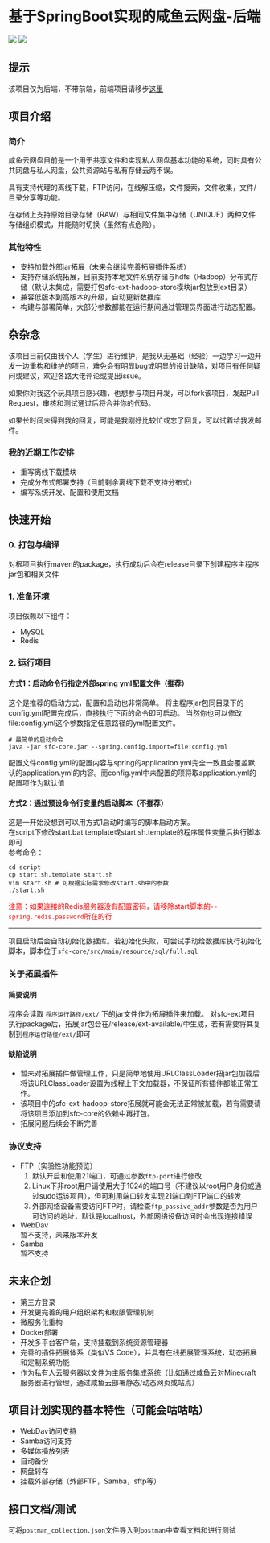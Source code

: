 # 基于SpringBoot实现的咸鱼云网盘-后端
![](https://img.shields.io/badge/SpringBoot-2.4-green.svg)
![](https://img.shields.io/badge/Java->=1.8-green.svg)

## 提示 
该项目仅为后端，不带前端，前端项目请移步[这里](https://gitee.com/xiaotao233/saltedfishcloud-frontend)

## 项目介绍
### 简介
咸鱼云网盘目前是一个用于共享文件和实现私人网盘基本功能的系统，同时具有公共网盘与私人网盘，公共资源站与私有存储云两不误。

具有支持代理的离线下载，FTP访问，在线解压缩，文件搜索，文件收集，文件/目录分享等功能。 

在存储上支持原始目录存储（RAW）与相同文件集中存储（UNIQUE）两种文件存储组织模式，并能随时切换（虽然有点危险）。

### 其他特性  
- 支持加载外部jar拓展（未来会继续完善拓展插件系统）
- 支持存储系统拓展，目前支持本地文件系统存储与hdfs（Hadoop）分布式存储（默认未集成，需要打包sfc-ext-hadoop-store模块jar包放到ext目录）
- 兼容低版本到高版本的升级，自动更新数据库
- 构建与部署简单，大部分参数都能在运行期间通过管理员界面进行动态配置。


## 杂杂念
该项目目前仅由我个人（学生）进行维护，是我从无基础（经验）一边学习一边开发一边重构和维护的项目，难免会有明显bug或明显的设计缺陷，对项目有任何疑问或建议，欢迎各路大佬评论或提出issue。

如果你对我这个玩具项目感兴趣，也想参与项目开发，可以fork该项目，发起Pull Request，审核和测试通过后将合并你的代码。

如果长时间未得到我的回复，可能是我刚好比较忙或忘了回复，可以试着给我发邮件。

### 我的近期工作安排
- 重写离线下载模块
- 完成分布式部署支持（目前剩余离线下载不支持分布式）
- 编写系统开发、配置和使用文档

## 快速开始    

### 0. 打包与编译
对根项目执行maven的package，执行成功后会在release目录下创建程序主程序jar包和相关文件

### 1. 准备环境
项目依赖以下组件：
- MySQL
- Redis

### 2. 运行项目

#### 方式1：启动命令行指定外部spring yml配置文件（推荐）
这个是推荐的启动方式，配置和启动也非常简单。
将主程序jar包同目录下的config.yml配置完成后，直接执行下面的命令即可启动。
当然你也可以修改file:config.yml这个参数指定任意路径的yml配置文件。
```shell
# 最简单的启动命令
java -jar sfc-core.jar --spring.config.import=file:config.yml
```
配置文件config.yml的配置内容与spring的application.yml完全一致且会覆盖默认的application.yml的内容。而config.yml中未配置的项将取application.yml的配置项作为默认值

#### 方式2：通过预设命令行变量的启动脚本（不推荐）
这是一开始没想到可以用方式1启动时编写的脚本启动方案。  
在script下修改start.bat.template或start.sh.template的程序属性变量后执行脚本即可  
参考命令：
```shell
cd script
cp start.sh.template start.sh
vim start.sh # 可根据实际需求修改start.sh中的参数
./start.sh
```
<font color="red">注意：如果连接的Redis服务器没有配置密码，请移除start脚本的`--spring.redis.password`所在的行</font>

---

项目启动后会自动初始化数据库。若初始化失败，可尝试手动给数据库执行初始化脚本，脚本位于`sfc-core/src/main/resource/sql/full.sql`

### 关于拓展插件

#### 简要说明
程序会读取 `程序运行路径/ext/` 下的jar文件作为拓展插件来加载。
对sfc-ext项目执行package后，拓展jar包会在/release/ext-available/中生成，若有需要将其复制到`程序运行路径/ext/`即可

#### 缺陷说明
- 暂未对拓展插件做管理工作，只是简单地使用URLClassLoader把jar包加载后将该URLClassLoader设置为线程上下文加载器，不保证所有插件都能正常工作。
- 该项目中的sfc-ext-hadoop-store拓展就可能会无法正常被加载，若有需要请将该项目添加到sfc-core的依赖中再打包。
- 拓展问题后续会不断完善



### 协议支持
- FTP（实验性功能预览）  
    1. 默认开启和使用21端口，可通过参数`ftp-port`进行修改  
    2. Linux下非root用户请使用大于1024的端口号（不建议以root用户身份或通过sudo运该项目），但可利用端口转发实现21端口到FTP端口的转发
    3. 外部网络设备需要访问FTP时，请检查`ftp_passive_addr`参数是否为用户可访问的地址，默认是localhost，外部网络设备访问时会出现连接错误
- WebDav  
    暂不支持，未来版本开发
- Samba  
    暂不支持

## 未来企划
- 第三方登录
- 开发更完善的用户组织架构和权限管理机制
- 微服务化重构
- Docker部署
- 开发多平台客户端，支持挂载到系统资源管理器
- 完善的插件拓展体系（类似VS Code），并具有在线拓展管理系统，动态拓展和定制系统功能
- 作为私有人云服务器以文件为主服务集成系统（比如通过咸鱼云对Minecraft服务器进行管理，通过咸鱼云部署静态/动态网页或站点）

## 项目计划实现的基本特性（可能会咕咕咕）
- WebDav访问支持
- Samba访问支持
- 多媒体播放列表
- 自动备份
- 网盘转存
- 挂载外部存储（外部FTP，Samba，sftp等）

## 接口文档/测试
可将`postman_collection.json`文件导入到`postman`中查看文档和进行测试
